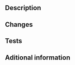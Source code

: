 ## Description
<!-- Gives the reviewer some context about the work and why this change is being made, the WHY you are doing this. This field goes more into the product perspective. -->
<!-- Provide a detailed description of how exactly this task will be accomplished. This can be something technical. What specific steps will be taken to achieve the goal? This should include details on service integration, job logic, implementation, etc. -->


## Changes
<!-- This is where becomes technical. Here is where you can be more focused on the engineering side of your solution. Include information about the functionality they are adding or modifying, as well as any refactoring or improvement of existing code. -->
<!-- If you have made changes to external services, need to add additional values to the job settings, or need to add something new to the database, explain it here. This may include updates to third-party services, changes to infrastructure configuration, integration with external APIs, etc. -->


## Tests
<!-- Please describe the tests that you ran to verify your changes. Provide instructions so we can reproduce. Please also list any relevant details for your test configuration. -->


## Aditional information
<!-- Provide any additional information that might be useful to the reviewer in evaluating this pull request. This could include performance considerations,design choices, etc. -->
<!-- Redmine reference -->
